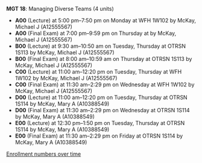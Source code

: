 **MGT 18**: Managing Diverse Teams (4 units)

- **A00** (Lecture) at 5:00 pm–7:50 pm on Monday at WFH 1W102 by McKay, Michael J (A12555567)
- **A00** (Final Exam) at 7:00 pm–9:59 pm on Thursday at   by McKay, Michael J (A12555567)
- **B00** (Lecture) at 9:30 am–10:50 am on Tuesday, Thursday at OTRSN 1S113 by McKay, Michael J (A12555567)
- **B00** (Final Exam) at 8:00 am–10:59 am on Thursday at OTRSN 1S113 by McKay, Michael J (A12555567)
- **C00** (Lecture) at 11:00 am–12:20 pm on Tuesday, Thursday at WFH 1W102 by McKay, Michael J (A12555567)
- **C00** (Final Exam) at 11:30 am–2:29 pm on Wednesday at WFH 1W102 by McKay, Michael J (A12555567)
- **D00** (Lecture) at 11:00 am–12:20 pm on Tuesday, Thursday at OTRSN 1S114 by McKay, Mary A (A10388549)
- **D00** (Final Exam) at 11:30 am–2:29 pm on Wednesday at OTRSN 1S114 by McKay, Mary A (A10388549)
- **E00** (Lecture) at 12:30 pm–1:50 pm on Tuesday, Thursday at OTRSN 1S114 by McKay, Mary A (A10388549)
- **E00** (Final Exam) at 11:30 am–2:29 pm on Friday at OTRSN 1S114 by McKay, Mary A (A10388549)

[Enrollment numbers over time](./MGT18.tsv)

